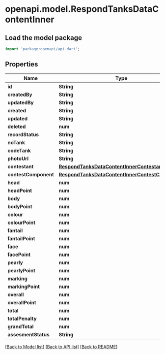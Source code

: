 # openapi.model.RespondTanksDataContentInner

## Load the model package
```dart
import 'package:openapi/api.dart';
```

## Properties
Name | Type | Description | Notes
------------ | ------------- | ------------- | -------------
**id** | **String** |  | [optional] 
**createdBy** | **String** |  | [optional] 
**updatedBy** | **String** |  | [optional] 
**created** | **String** |  | [optional] 
**updated** | **String** |  | [optional] 
**deleted** | **num** |  | [optional] 
**recordStatus** | **String** |  | [optional] 
**noTank** | **String** |  | [optional] 
**codeTank** | **String** |  | [optional] 
**photoUrl** | **String** |  | [optional] 
**contestant** | [**RespondTanksDataContentInnerContestant**](RespondTanksDataContentInnerContestant.md) |  | [optional] 
**contestComponent** | [**RespondTanksDataContentInnerContestComponent**](RespondTanksDataContentInnerContestComponent.md) |  | [optional] 
**head** | **num** |  | [optional] 
**headPoint** | **num** |  | [optional] 
**body** | **num** |  | [optional] 
**bodyPoint** | **num** |  | [optional] 
**colour** | **num** |  | [optional] 
**colourPoint** | **num** |  | [optional] 
**fantail** | **num** |  | [optional] 
**fantailPoint** | **num** |  | [optional] 
**face** | **num** |  | [optional] 
**facePoint** | **num** |  | [optional] 
**pearly** | **num** |  | [optional] 
**pearlyPoint** | **num** |  | [optional] 
**marking** | **num** |  | [optional] 
**markingPoint** | **num** |  | [optional] 
**overall** | **num** |  | [optional] 
**overallPoint** | **num** |  | [optional] 
**total** | **num** |  | [optional] 
**totalPenalty** | **num** |  | [optional] 
**grandTotal** | **num** |  | [optional] 
**assesmentStatus** | **String** |  | [optional] 

[[Back to Model list]](../README.md#documentation-for-models) [[Back to API list]](../README.md#documentation-for-api-endpoints) [[Back to README]](../README.md)


